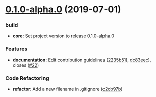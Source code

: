 <a name="0.1.0-alpha.0"></a>
# [0.1.0-alpha.0](#) (2019-07-01)


<!-- ### Bug Fixes -->

### build

* **core:** Set project version to release 0.1.0-alpha.0

<!-- ### Dependency updates -->

### Features

* **documentation:** Edit contribution guidelines ([2235b51](https://github.com/al3j4ndr1x/project-su/commit/2235b51)), [dc83eec](https://github.com/al3j4ndr1x/project-su/commit/dc83eec)), closes ([#22](https://github.com/al3j4ndr1x/project-su/issues/22))

### Code Refactoring

- **refactor**: Add a new filename in .gitignore ([c2cb97b](https://github.com/al3j4ndr1x/project-su/commit/c2cb97b))

<!-- ### Performance Improvements

### DEPRECATIONS

### BREAKING CHANGES -->
